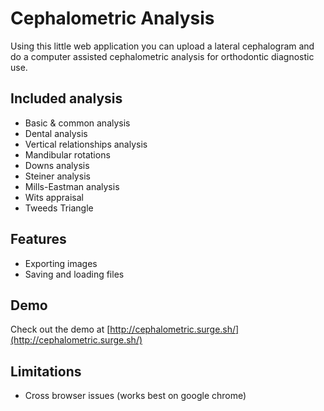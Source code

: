 # Cephalometric Analysis
Using this little web application you can upload a lateral cephalogram and do a computer assisted cephalometric analysis for orthodontic diagnostic use.


## Included analysis
- Basic & common analysis
- Dental analysis
- Vertical relationships analysis
- Mandibular rotations
- Downs analysis
- Steiner analysis
- Mills-Eastman analysis
- Wits appraisal
- Tweeds Triangle

## Features
- Exporting images
- Saving and loading files

## Demo
Check out the demo at [http://cephalometric.surge.sh/](http://cephalometric.surge.sh/)

## Limitations
- Cross browser issues (works best on google chrome)
